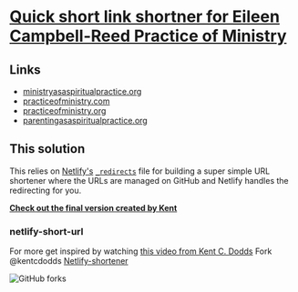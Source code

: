 # [Quick short link shortner for Eileen Campbell-Reed Practice of Ministry](https://eileencampbellreed.org/)
## Links
- [ministryasaspiritualpractice.org](https://ministryasaspiritualpractice.org)
- [practiceofministry.com](https://practiceofministry.com)
- [practiceofministry.org](https://practiceofministry.org)
- [parentingasaspiritualpractice.org](https://parentingasaspiritualpractice.org)

## This solution

This relies on [Netlify's](https://www.netlify.com)
[`_redirects`](https://www.netlify.com/docs/redirects/) file for building a
super simple URL shortener where the URLs are managed on GitHub and Netlify
handles the redirecting for you.

[**Check out the final version created by Kent**](https://github.com/kentcdodds/netlify-shortener)

### netlify-short-url

For more get inspired by watching [this video from Kent C. Dodds](https://rosell.io/kcd-video)
Fork @kentcdodds [Netlify-shortener](https://github.com/kentcdodds/netlify-shortener)

![GitHub forks](https://img.shields.io/github/forks/kentcdodds/netlify-shortener?label=Fork&style=social)
